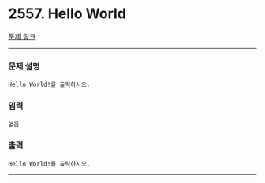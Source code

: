 # 2557. Hello World 

[문제 링크](https://www.acmicpc.net/problem/2557) 

---
### 문제 설명

 
	Hello World!를 출력하시오.

### 입력 

 
	없음

### 출력 

 
	Hello World!를 출력하시오.

---
